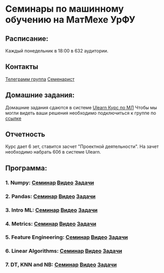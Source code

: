 # Семинары по машинному обучению на МатМехе УрФУ

## Расписание:
Каждый понедельник в 18:00 в 632 аудитории.

## Контакты
[Телеграмм группа](https://t.me/mlmathmech)
[Семенарист](https://t.me/samstikhin)

## Домашние задания:
Домашние задания сдаются в системе [Ulearn Курс по МЛ](https://ulearn.me/Course/ml)
Чтобы мы могли видеть ваши решения необходимо подключиться к группе по [ссылке](https://ulearn.me/Account/JoinGroup?hash=6e38a537-a831-46bf-8200-99aabe35f59a)

## Отчетность
Курс дает 6 зет, ставится засчет "Проектной деятельности". На зачет необходимо набрать 60б в системе Ulearn.

## Программа:
### 1. Numpy: [Семинар](https://nbviewer.jupyter.org/github/samstikhin/mlmathmech/blob/master/01-Numpy/Numpy.ipynb) [Видео](https://yadi.sk/i/yE9Lv3u-JK8xkw) [Задачи](https://ulearn.me/course/ml/Zhordanova_forma_7d15e706-7661-44d4-98a0-5018aaa3e57b)

### 2. Pandas: [Семинар](https://nbviewer.jupyter.org/github/samstikhin/mlmathmech/blob/master/02-Pandas/Pandas.ipynb) [Видео](https://yadi.sk/i/yUq8Pr3dYFAFYw) [Задачи](https://ulearn.me/course/ml/PodFreym_Vandermonda_fcbbff19-225e-4c58-b6f4-95dfbab7eff9)

### 3. Intro ML: [Семинар](https://nbviewer.jupyter.org/github/samstikhin/mlmathmech/blob/master/03-IntroML/IntroML.ipynb) [Видео](https://yadi.sk/i/tLJCVEuzgjT1FQ) [Задачи](https://ulearn.me/course/ml/Pervoe_obuchenie_156b928d-3952-4eab-993f-9be48490893c)

### 4. Metrics: [Семинар](https://nbviewer.jupyter.org/github/samstikhin/mlmathmech/blob/master/04-Metrics/Metrics%20%26%20Search.ipynb) [Видео](https://yadi.sk/i/wCHCVD8XogEHvA) [Задачи](https://ulearn.me/course/ml/Osnovy_metrik_klassifikatsii_abff3d09-8c9c-4db1-8821-7b8ec3cabd4b)

### 5. Feature Engineering: [Семинар](https://nbviewer.jupyter.org/github/samstikhin/mlmathmech/blob/master/05-Features/Features.ipynb) [Видео](https://yadi.sk/i/wCHCVD8XogEHvA) [Задачи](https://ulearn.me/course/ml/Udalenie_Nan_3c3329c6-a1e3-450f-92b0-38bbd2befb81)

### 6. Linear Algorithms: [Семинар](https://nbviewer.jupyter.org/github/samstikhin/mlmathmech/blob/master/06-linear/linmodels.ipynb) [Видео](https://yadi.sk/i/SqocaB2BCvVt-A) [Задачи](https://ulearn.me/course/ml/Chestnaya_regressiya_7bf6e0eb-d34c-4389-8c15-d99024821468)

### 7. DT, KNN and NB: [Семинар](https://nbviewer.jupyter.org/github/samstikhin/mlmathmech/blob/master/07-KNN%2C%20DT%2C%20Bayes/sem.ipynb) [Видео](https://yadi.sk/i/rotZgad19D2ssg) [Задачи](https://ulearn.me/Course/ml/Entropiya_i_kriteriy_Dzhini_2781d55a-b4e7-429c-8f26-3a1b0805165e)


